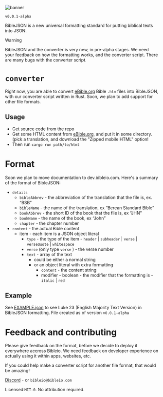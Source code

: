 ![banner](https://github.com/user-attachments/assets/34cd22a2-7751-4e24-9f2a-24b66a007362)

`v0.0.1-alpha`

BibleJSON is a new universal formatting standard for putting biblical texts into JSON.

> [!WARNING]
> BibleJSON and the converter is very new, in pre-alpha stages. We need your feedback on how the formatting works, and the converter script.
> There are many bugs with the converter script.

# `converter`

Right now, you are able to convert [eBible.org](https://ebible.org) Bible `.htm` files into BibleJSON, with our converter script written in Rust. Soon, we plan to add support for other file formats.

## Usage

- Get source code from the repo
- Get some HTML content from [eBible.org](https://ebible.org), and put it in some directory. (pick a translation, and download the "Zipped mobile HTML" option!
- Then run `cargo run path/to/html`

# Format

Soon we plan to move documentation to dev.bibleio.com. Here's a summary of the format of BibleJSON:

- `details`
    - `bibleAbbrev` - the abbreviation of the translation that the file is, ex. “BSB”
    - `bibleName` - the name of the translation, ex “Berean Standard Bible”
    - `bookAbbrev` - the short ID of the book that the file is, ex “JHN”
    - `bookName` - the name of the book, ex “John”
    - `chapter` - the chapter number
- `content` - the actual Bible content
    - item - each item is a JSON object literal
        - `type` - the type of the item - `header` | `subheader` | `verse` | `verseQuote` | `whitespace`
        - `verse` (only type `verse` ) - the verse number
        - `text` - array of the text
            - could be either a normal string
            - or an object literal with extra formatting
                - `content` - the content string
                - modifier - boolean - the modifier that the formatting is - `italic` | `red`

## Example

See [EXAMPLE.json](EXAMPLE.json) to see Luke 23 (English Majority Text Version) in BibleJSON formatting.
File created as of version `v0.0.1-alpha`

# Feedback and contributing

Please give feedback on the format, before we decide to deploy it everywhere accross Bibleio. We need feedback on developer experience on actually using it within apps, websites, etc.

If you could help make a converter script for another file format, that would be amazing!

[Discord](https://discord.gg/7eVCyQ5GGb) - or `bibleio@bibleio.com`

Licensed `MIT-0`. No attribution required.
